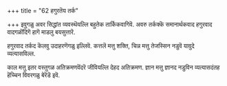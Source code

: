 +++
title = "62 हगुरतॆय तर्क"

+++
इवुगळु अवर सिद्धांत व्यवस्थॆयल्लि बहुतेक तार्किकवागिवॆ. अवरु तर्कक्कॆ समानार्थकवाद हगुरवाद वादगळॊंदिगॆ हागॆ माडलु बयसुत्तारॆ.

हगुरवाद तर्कद कॆलवु उदाहरणॆगळु इल्लिवॆ. कत्तलॆ मत्तु शक्ति, चिन्न मत्तु तेजस्सिन नडुवॆ यावुदे व्यत्यासविल्ल.

काल मत्तु इतर वस्तुगळ अतिक्रमणवॆंदरॆ जीवियल्लि देहद अतिक्रमण. ज्ञान मत्तु ज्ञानद नडुविन व्यत्यासदंतह हॆच्चिन विवरगळु बेरॆडॆ इवॆ.

